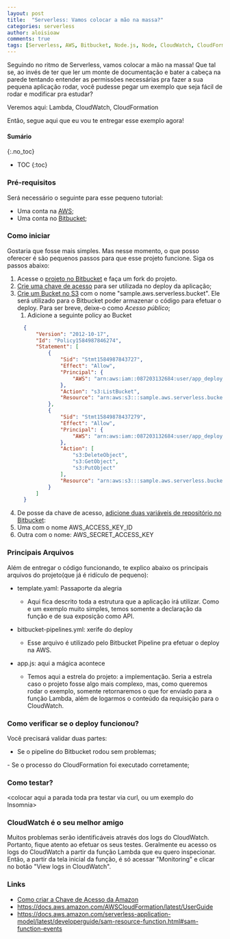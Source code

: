 ```yaml
---
layout: post
title:  "Serverless: Vamos colocar a mão na massa?"
categories: serverless
author: aloisioaw
comments: true
tags: [Serverless, AWS, Bitbucket, Node.js, Node, CloudWatch, CloudFormation]
---
```



Seguindo no ritmo de Serverless, vamos colocar a mão na massa!
Que tal se, ao invés de ter que ler um monte de documentação e bater a cabeça na parede tentando entender as permissões necessárias pra fazer a sua pequena aplicação rodar, você pudesse pegar um exemplo que seja fácil de rodar e modificar pra estudar?

Veremos aqui: Lambda, CloudWatch, CloudFormation

Então, segue aqui que eu vou te entregar esse exemplo agora!

#### Sumário
{:.no_toc}

- TOC 
{:toc}


### Pré-requisitos
Será necessário o seguinte para esse pequeno tutorial:
 - Uma conta na [AWS](https://aws.amazon.com/);
 - Uma conta no [Bitbucket](https://bitbucket.org/);

### Como iniciar

Gostaria que fosse mais simples. Mas nesse momento, o que posso oferecer é são pequenos passos para que esse projeto funcione. Siga os passos abaixo:
1. Acesse o [projeto no Bitbucket](https://bitbucket.org/aloisioaw/sample-aws-serverless) e faça um fork do projeto.
2. [Crie uma chave de acesso](https://docs.aws.amazon.com/pt_br/IAM/latest/UserGuide/id_credentials_access-keys.html#rotating_access_keys_console) para ser utilizada no deploy da aplicação;
3. [Crie um Bucket no S3](https://docs.aws.amazon.com/pt_br/AmazonS3/latest/user-guide/create-bucket.html) com o nome "sample.aws.serverless.bucket". Ele será utilizado para o Bitbucket poder armazenar o código para efetuar o deploy. Para ser breve, deixe-o como *Acesso público*;
    1. Adicione a seguinte policy ao Bucket
      ~~~ JSON
        {
            "Version": "2012-10-17",
            "Id": "Policy1584987846274",
            "Statement": [
                {
                    "Sid": "Stmt1584987843727",
                    "Effect": "Allow",
                    "Principal": {
                        "AWS": "arn:aws:iam::087203132684:user/app_deploy_dev"
                    },
                    "Action": "s3:ListBucket",
                    "Resource": "arn:aws:s3:::sample.aws.serverless.bucket"
                },
                {
                    "Sid": "Stmt15849878437279",
                    "Effect": "Allow",
                    "Principal": {
                        "AWS": "arn:aws:iam::087203132684:user/app_deploy_dev"
                    },
                    "Action": [
                        "s3:DeleteObject",
                        "s3:GetObject",
                        "s3:PutObject"
                    ],
                    "Resource": "arn:aws:s3:::sample.aws.serverless.bucket/*"
                }
            ]
        }
      ~~~
4. De posse da chave de acesso, [adicione duas variáveis de repositório no Bitbucket](https://confluence.atlassian.com/bitbucket/variables-in-pipelines-794502608.html#Variablesinpipelines-Repositoryvariables):
  1. Uma com o nome AWS_ACCESS_KEY_ID
  2. Outra com o nome: AWS_SECRET_ACCESS_KEY


### Principais Arquivos

Além de entregar o código funcionando, te explico abaixo os principais arquivos do projeto(que já é ridículo de pequeno):

- template.yaml: Passaporte da alegria
  - Aqui fica descrito toda a estrutura que a aplicação irá utilizar. Como e um exemplo muito simples, temos somente a declaração da função e de sua exposição como API.

- bitbucket-pipelines.yml: xerife do deploy
  - Esse arquivo é utilizado pelo Bitbucket Pipeline pra efetuar o deploy na AWS.

- app.js: aqui a mágica acontece
  - Temos aqui a estrela do projeto: a implementação. Seria a estrela caso o projeto fosse algo mais complexo, mas, como queremos rodar o exemplo, somente retornaremos o que for enviado para a função Lambda, além de logarmos o conteúdo da requisição para o CloudWatch.

### Como verificar se o deploy funcionou?

Você precisará validar duas partes:
 - Se o pipeline do Bitbucket rodou sem problemas;
 <imagem>
 - Se o processo do CloudFormation foi executado corretamente;
 <imagem>

### Como testar?
<colocar aqui a parada toda pra testar via curl, ou um exemplo do Insomnia>

### CloudWatch é o seu melhor amigo

Muitos problemas serão identificáveis através dos logs do CloudWatch. Portanto, fique atento ao efetuar os seus testes. Geralmente eu acesso os logs do CloudWatch a partir da função Lambda que eu quero inspecionar. Então, a partir da tela inicial da função, é só acessar "Monitoring" e clicar no botão "View logs in CloudWatch".

### Links

- [Como criar a Chave de Acesso da Amazon](https://docs.aws.amazon.com/IAM/latest/UserGuide/id_credentials_access-keys.html#Using_CreateAccessKey)
- https://docs.aws.amazon.com/AWSCloudFormation/latest/UserGuide
- https://docs.aws.amazon.com/serverless-application-model/latest/developerguide/sam-resource-function.html#sam-function-events